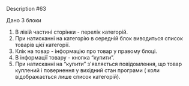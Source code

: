 Description #63

Дано 3 блоки

1. В лівій частині сторінки - перелік категорій.
2. При натисканні на категорію в середній блок виводиться список 
товарів цієї категорії.
3. Клік на товар - інформацію про товар у правому блоці.
4. В інформації товару - кнопка “купити”.
5. При натисканні на “купити” з'являється повідомлення, що товар 
куплений і повернення у вихідний стан програми ( коли відображається
лише список категорій).
